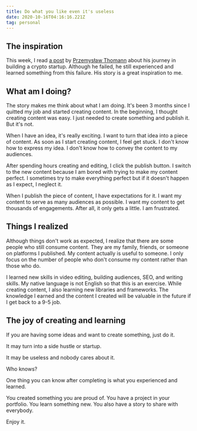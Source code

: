 ```yaml
---
title: Do what you like even it's useless
date: 2020-10-16T04:16:16.221Z
tag: personal
---
```


## The inspiration

This week, I read [a post](https://dev.to/_pthomann/how-i-lost-1-year-of-life-doing-failed-crypto-startup-5hlp) by [Przemysław Thomann](https://twitter.com/_pthomann) about his journey in building a crypto startup. Although he failed, he still experienced and learned something from this failure. His story is a great inspiration to me.

## What am I doing?

The story makes me think about what I am doing. It's been 3 months since I quitted my job and started creating content. In the beginning, I thought creating content was easy. I just needed to create something and publish it. But it's not.

When I have an idea, it's really exciting. I want to turn that idea into a piece of content. As soon as I start creating content, I feel get stuck. I don't know how to express my idea. I don't know how to convey the content to my audiences.

After spending hours creating and editing, I click the publish button. I switch to the new content because I am bored with trying to make my content perfect. I sometimes try to make everything perfect but if it doesn't happen as I expect, I neglect it.

When I publish the piece of content, I have expectations for it. I want my content to serve as many audiences as possible. I want my content to get thousands of engagements. After all, it only gets a little. I am frustrated.

## Things I realized

Although things don't work as expected, I realize that there are some people who still consume content. They are my family, friends, or someone on platforms I published. My content actually is useful to someone. I only focus on the number of people who don't consume my content rather than those who do.

I learned new skills in video editing, building audiences, SEO, and writing skills. My native language is not English so that this is an exercise. While creating content, I also learning new libraries and frameworks. The knowledge I earned and the content I created will be valuable in the future if I get back to a 9-5 job.

## The joy of creating and learning

If you are having some ideas and want to create something, just do it.

It may turn into a side hustle or startup.

It may be useless and nobody cares about it.

Who knows?

One thing you can know after completing is what you experienced and learned.

You created something you are proud of. You have a project in your portfolio. You learn something new. You also have a story to share with everybody.

Enjoy it.

